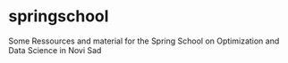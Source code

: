 # springschool
Some Ressources and material for the Spring School on Optimization and Data Science in Novi Sad
